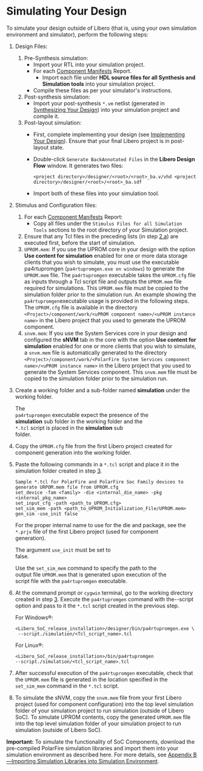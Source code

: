 # Simulating Your Design

To simulate your design outside of Libero \(that is, using your own simulation environment and simulator\), perform the following steps:

1.  Design Files:
    1.  Pre-Synthesis simulation:
        -   Import your RTL into your simulation project.
        -   For each [Component Manifests](GUID-E82E32F4-E622-477E-A4C9-37BB5DE032DC.md) Report.
            -   Import each file under **HDL source files for all Synthesis and Simulation tools** into your simulation project.
        -   Compile these files as per your simulator's instructions.
    2.  Post-synthesis simulation:
        -   Import your post-synthesis `*.vm` netlist \(generated in [Synthesizing Your Design](GUID-568A8F4F-5C22-46BE-82A7-E99D4E82354F.md)\) into your simulation project and compile it.
    3.  Post-layout simulation:
        -   First, complete implementing your design \(see [Implementing Your Design](GUID-F965CBB5-6C3C-4168-9F79-536DB5AB4A36.md)\). Ensure that your final Libero project is in post-layout state.
        -   Double-click `Generate BackAnnotated Files` in the **Libero Design Flow** window. It generates two files:

            ``` {#CODEBLOCK_CQ5_HHX_Z5B}
            <project directory>/designer/<root>/<root>_ba.v/vhd <project directory>/designer/<root>/<root>_ba.sdf 
            ```

        -   Import both of these files into your simulation tool.
2.  Stimulus and Configuration files:
    1.  For each [Component Manifests](GUID-E82E32F4-E622-477E-A4C9-37BB5DE032DC.md) Report:
        -   Copy all files under the `Stimulus Files for all Simulation Tools` sections to the root directory of your Simulation project.
    2.  Ensure that any Tcl files in the preceding lists \(in step [2.a](GUID-C4D1CEE3-DBEB-41DA-9682-36DDA1CD970C.md#GUID-6D4481D7-AF25-42C7-88E6-F848EAF01EC1)\) are executed first, before the start of simulation.
    3.  `UPROM.mem`: If you use the UPROM core in your design with the option **Use content for simulation** enabled for one or more data storage clients that you wish to simulate, you must use the executable pa4rtupromgen \(`pa4rtupromgen.exe on windows`\) to generate the `UPROM.mem` file. The `pa4rtupromgen` executable takes the `UPROM.cfg` file as inputs through a Tcl script file and outputs the `UPROM.mem` file required for simulations. This `UPROM.mem` file must be copied to the simulation folder prior to the simulation run. An example showing the `pa4rtupromgen`executable usage is provided in the following steps. The `UPROM.cfg` file is available in the directory `<Project>/component/work/<uPROM component name>/<uPROM instance name>` in the Libero project that you used to generate the UPROM component.
    4.  `snvm.mem`: If you use the System Services core in your design and configured the **sNVM** tab in the core with the option **Use content for simulation** enabled for one or more clients that you wish to simulate, a `snvm.mem` file is automatically generated to the directory `<Project>/component/work/<PolarFire System Services component name>/<uPROM instance name>` in the Libero project that you used to generate the System Services component. This `snvm.mem` file must be copied to the simulation folder prior to the simulation run.
3.  Create a working folder and a sub-folder named **simulation** under the working folder.

    The<br /> `pa4rtupromgen` executable expect the presence of the<br /> **simulation** sub folder in the working folder and the<br /> `*.tcl` script is placed in the **simulation** sub<br /> folder.

4.  Copy the `UPROM.cfg` file from the first Libero project created for component generation into the working folder.
5.  Paste the following commands in a `*.tcl` script and place it in the simulation folder created in step [3](GUID-C4D1CEE3-DBEB-41DA-9682-36DDA1CD970C.md#GUID-CF78ABD7-A894-4A64-8575-DC05F8B4BE64).

    ``` {#CODEBLOCK_NQ5_HHX_Z5B}
    Sample *.tcl for PolarFire and PolarFire Soc Family devices to generate URPOM.mem file from UPROM.cfg
    set_device -fam <family> -die <internal_die_name> -pkg <internal_pkg_name> 
    set_input_cfg -path <path_to_UPROM.cfg> 
    set_sim_mem -path <path_to_UPROM_Initialization_File/UPROM.mem> 
    gen_sim -use_init false 
    
    ```

    For the proper internal name to use for the die and package, see the<br /> `*.prjx` file of the first Libero project \(used for component<br /> generation\).

    The argument `use_init` must be set to<br /> false.

    Use the `set_sim_mem` command to specify the path to the<br /> output file `UPROM.mem` that is generated upon execution of the<br /> script file with the `pa4rtupromgen` executable.

6.  At the command prompt or `cygwin` terminal, go to the working directory created in step [3](GUID-C4D1CEE3-DBEB-41DA-9682-36DDA1CD970C.md#GUID-CF78ABD7-A894-4A64-8575-DC05F8B4BE64). Execute the `pa4rtupromgen` command with the--script option and pass to it the `*.tcl` script created in the previous step.

    For Windows®:

    ```
    <Libero_SoC_release_installation>/designer/bin/pa4rtupromgen.exe \
     --script./simulation/<Tcl_script_name>.tcl
    ```

    For Linux®:

    ```
    <Libero_SoC_release_installation>/bin/pa4rtupromgen 
    --script./simulation/<tcl_script_name>.tcl
    ```

7.  After successful execution of the `pa4rtupromgen` executable, check that the `UPROM.mem` file is generated in the location specified in the `set_sim_mem` command in the `*.tcl` script.
8.  To simulate the sNVM, copy the `snvm.mem` file from your first Libero project \(used for component configuration\) into the top level simulation folder of your simulation project to run simulation \(outside of Libero SoC\). To simulate UPROM contents, copy the generated `UPROM.mem` file into the top level simulation folder of your simulation project to run simulation \(outside of Libero SoC\).

**Important:** To simulate the functionality of SoC Components, download the pre-compiled PolarFire simulation libraries and import them into your simulation environment as described here. For more details, see [Appendix B—Importing Simulation Libraries into Simulation Environment](GUID-12CE2A8E-1846-4B44-9EE7-92EFF2A1A043.md).

